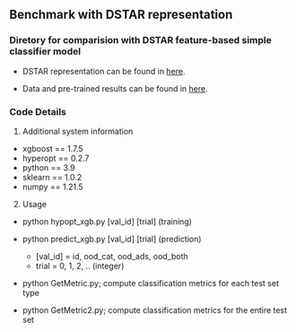 ## Benchmark with DSTAR representation

### Diretory for comparision with DSTAR feature-based simple classifier model

- DSTAR representation can be found in [here](https://doi.org/10.1021/acs.jcim.1c00726). 

- Data and pre-trained results can be found in [here](https://doi.org/10.6084/m9.figshare.22649596.v4).

### Code Details

1. Additional system information
- xgboost == 1.7.5
- hyperopt == 0.2.7
- python == 3.9
- sklearn == 1.0.2
- numpy == 1.21.5

2. Usage
- python hypopt_xgb.py [val_id] [trial] (training)
- python predict_xgb.py [val_id] [trial] (prediction)
  - [val_id] = id, ood_cat, ood_ads, ood_both
  - trial = 0, 1, 2, .. (integer)

- python GetMetric.py; compute classification metrics for each test set type
- python GetMetric2.py; compute classification metrics for the entire test set
